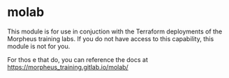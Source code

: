 # molab

This module is for use in conjuction with the Terraform deployments of the Morpheus training labs.
If you do not have access to this capability, this module is not for you.

For thos e that do, you can reference the docs at https://morpheus_training.gitlab.io/molab/